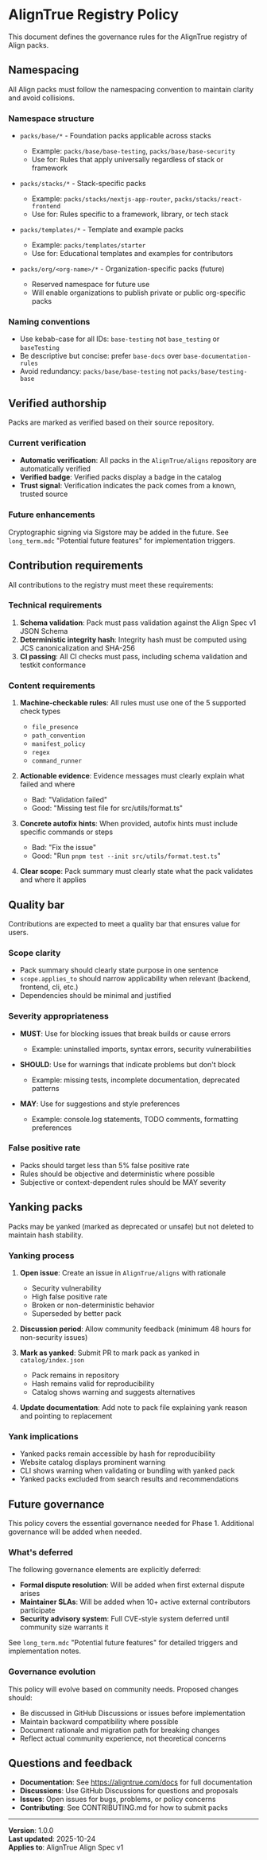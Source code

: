# AlignTrue Registry Policy

This document defines the governance rules for the AlignTrue registry of Align packs.

## Namespacing

All Align packs must follow the namespacing convention to maintain clarity and avoid collisions.

### Namespace structure

- `packs/base/*` - Foundation packs applicable across stacks
  - Example: `packs/base/base-testing`, `packs/base/base-security`
  - Use for: Rules that apply universally regardless of stack or framework

- `packs/stacks/*` - Stack-specific packs
  - Example: `packs/stacks/nextjs-app-router`, `packs/stacks/react-frontend`
  - Use for: Rules specific to a framework, library, or tech stack

- `packs/templates/*` - Template and example packs
  - Example: `packs/templates/starter`
  - Use for: Educational templates and examples for contributors

- `packs/org/<org-name>/*` - Organization-specific packs (future)
  - Reserved namespace for future use
  - Will enable organizations to publish private or public org-specific packs

### Naming conventions

- Use kebab-case for all IDs: `base-testing` not `base_testing` or `baseTesting`
- Be descriptive but concise: prefer `base-docs` over `base-documentation-rules`
- Avoid redundancy: `packs/base/base-testing` not `packs/base/testing-base`

## Verified authorship

Packs are marked as verified based on their source repository.

### Current verification

- **Automatic verification**: All packs in the `AlignTrue/aligns` repository are automatically verified
- **Verified badge**: Verified packs display a badge in the catalog
- **Trust signal**: Verification indicates the pack comes from a known, trusted source

### Future enhancements

Cryptographic signing via Sigstore may be added in the future. See `long_term.mdc` "Potential future features" for implementation triggers.

## Contribution requirements

All contributions to the registry must meet these requirements:

### Technical requirements

1. **Schema validation**: Pack must pass validation against the Align Spec v1 JSON Schema
2. **Deterministic integrity hash**: Integrity hash must be computed using JCS canonicalization and SHA-256
3. **CI passing**: All CI checks must pass, including schema validation and testkit conformance

### Content requirements

1. **Machine-checkable rules**: All rules must use one of the 5 supported check types
   - `file_presence`
   - `path_convention`
   - `manifest_policy`
   - `regex`
   - `command_runner`

2. **Actionable evidence**: Evidence messages must clearly explain what failed and where
   - Bad: "Validation failed"
   - Good: "Missing test file for src/utils/format.ts"

3. **Concrete autofix hints**: When provided, autofix hints must include specific commands or steps
   - Bad: "Fix the issue"
   - Good: "Run `pnpm test --init src/utils/format.test.ts`"

4. **Clear scope**: Pack summary must clearly state what the pack validates and where it applies

## Quality bar

Contributions are expected to meet a quality bar that ensures value for users.

### Scope clarity

- Pack summary should clearly state purpose in one sentence
- `scope.applies_to` should narrow applicability when relevant (backend, frontend, cli, etc.)
- Dependencies should be minimal and justified

### Severity appropriateness

- **MUST**: Use for blocking issues that break builds or cause errors
  - Example: uninstalled imports, syntax errors, security vulnerabilities

- **SHOULD**: Use for warnings that indicate problems but don't block
  - Example: missing tests, incomplete documentation, deprecated patterns

- **MAY**: Use for suggestions and style preferences
  - Example: console.log statements, TODO comments, formatting preferences

### False positive rate

- Packs should target less than 5% false positive rate
- Rules should be objective and deterministic where possible
- Subjective or context-dependent rules should be MAY severity

## Yanking packs

Packs may be yanked (marked as deprecated or unsafe) but not deleted to maintain hash stability.

### Yanking process

1. **Open issue**: Create an issue in `AlignTrue/aligns` with rationale
   - Security vulnerability
   - High false positive rate
   - Broken or non-deterministic behavior
   - Superseded by better pack

2. **Discussion period**: Allow community feedback (minimum 48 hours for non-security issues)

3. **Mark as yanked**: Submit PR to mark pack as yanked in `catalog/index.json`
   - Pack remains in repository
   - Hash remains valid for reproducibility
   - Catalog shows warning and suggests alternatives

4. **Update documentation**: Add note to pack file explaining yank reason and pointing to replacement

### Yank implications

- Yanked packs remain accessible by hash for reproducibility
- Website catalog displays prominent warning
- CLI shows warning when validating or bundling with yanked pack
- Yanked packs excluded from search results and recommendations

## Future governance

This policy covers the essential governance needed for Phase 1. Additional governance will be added when needed.

### What's deferred

The following governance elements are explicitly deferred:

- **Formal dispute resolution**: Will be added when first external dispute arises
- **Maintainer SLAs**: Will be added when 10+ active external contributors participate
- **Security advisory system**: Full CVE-style system deferred until community size warrants it

See `long_term.mdc` "Potential future features" for detailed triggers and implementation notes.

### Governance evolution

This policy will evolve based on community needs. Proposed changes should:

- Be discussed in GitHub Discussions or issues before implementation
- Maintain backward compatibility where possible
- Document rationale and migration path for breaking changes
- Reflect actual community experience, not theoretical concerns

## Questions and feedback

- **Documentation**: See https://aligntrue.com/docs for full documentation
- **Discussions**: Use GitHub Discussions for questions and proposals
- **Issues**: Open issues for bugs, problems, or policy concerns
- **Contributing**: See CONTRIBUTING.md for how to submit packs

---

**Version**: 1.0.0  
**Last updated**: 2025-10-24  
**Applies to**: AlignTrue Align Spec v1

